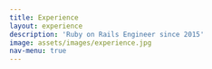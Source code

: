 ```yaml
---
title: Experience
layout: experience
description: 'Ruby on Rails Engineer since 2015'
image: assets/images/experience.jpg
nav-menu: true
---
```

